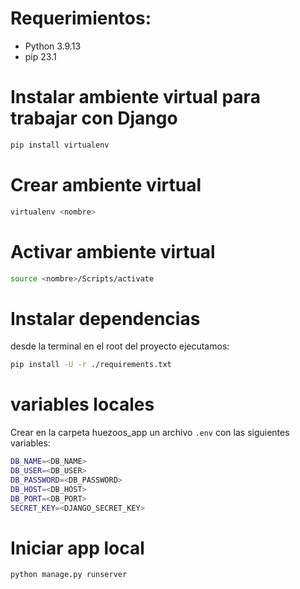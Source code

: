 # Requerimientos:
- Python 3.9.13
- pip 23.1


# Instalar ambiente virtual para trabajar con Django
```sh
pip install virtualenv
```

# Crear ambiente virtual
```sh
virtualenv <nombre>
```

# Activar ambiente virtual
```sh
source <nombre>/Scripts/activate
```

# Instalar dependencias

desde la terminal en el root del proyecto ejecutamos:

```sh
pip install -U -r ./requirements.txt
```
# variables locales

Crear en la carpeta huezoos_app un archivo `.env` con las siguientes variables:

```sh
DB_NAME=<DB_NAME>
DB_USER=<DB_USER>
DB_PASSWORD=<DB_PASSWORD>
DB_HOST=<DB_HOST>
DB_PORT=<DB_PORT>
SECRET_KEY=<DJANGO_SECRET_KEY>
```


# Iniciar app local
```sh
python manage.py runserver
```